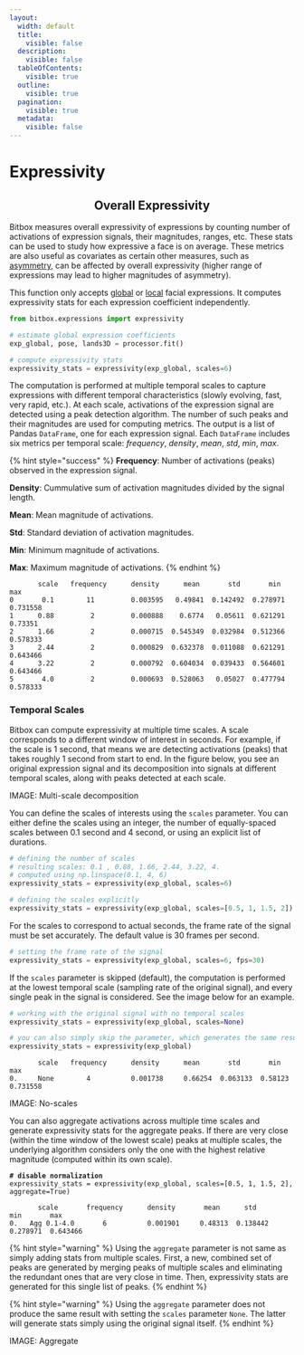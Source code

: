 ```yaml
---
layout:
  width: default
  title:
    visible: false
  description:
    visible: false
  tableOfContents:
    visible: true
  outline:
    visible: true
  pagination:
    visible: true
  metadata:
    visible: false
---
```


# Expressivity

<h2 align="center">Overall Expressivity</h2>

Bitbox measures overall expressivity of expressions by counting number of activations of expression signals, their magnitudes, ranges, etc. These stats can be used to study how expressive a face is on average. These metrics are also useful as covariates as certain other measures, such as [asymmetry](symmetry.md), can be affected by overall expressivity (higher range of expressions may lead to higher magnitudes of asymmetry).&#x20;

This function only accepts [global](localized-expression-units.md#expression-related-global-deformations) or [local](localized-expression-units.md#localized-expression-units) facial expressions. It computes expressivity stats for each  expression coefficient independently.&#x20;

```python
from bitbox.expressions import expressivity

# estimate global expression coefficients
exp_global, pose, lands3D = processor.fit()

# compute expressivity stats
expressivity_stats = expressivity(exp_global, scales=6)
```

The computation is performed at multiple temporal scales to capture expressions with different temporal characteristics (slowly evolving, fast, very rapid, etc.). At each scale, activations of the expression signal are detected using a peak detection algorithm. The number of such peaks and their magnitudes are used for computing metrics. The output is a list of Pandas `DataFrame`, one for each expression signal. Each `DataFrame` includes six metrics per temporal scale: _frequency_, _density_, _mean_, _std_, _min_, _max_.

{% hint style="success" %}
**Frequency**: Number of activations (peaks) observed in the expression signal.

**Density**: Cummulative sum of activation magnitudes divided by the signal length.

**Mean**: Mean magnitude of activations.

**Std**: Standard deviation of activation magnitudes.

**Min**: Minimum magnitude of activations.&#x20;

**Max**: Maximum magnitude of activations.&#x20;
{% endhint %}

```
       scale   frequency      density      mean       std       min       max
0       0.1        11         0.003595   0.49841  0.142492  0.278971  0.731558
1      0.88         2         0.000888    0.6774   0.05611  0.621291   0.73351
2      1.66         2         0.000715  0.545349  0.032984  0.512366  0.578333
3      2.44         2         0.000829  0.632378  0.011088  0.621291  0.643466
4      3.22         2         0.000792  0.604034  0.039433  0.564601  0.643466
5       4.0         2         0.000693  0.528063   0.05027  0.477794  0.578333
```

### Temporal Scales

Bitbox can compute expressivity at multiple time scales. A scale corresponds to a different window of interest in seconds. For example, if the scale is 1 second, that means we are detecting activations (peaks) that takes roughly 1 second from start to end. In the figure below, you see an original expression signal and its decomposition into signals at different temporal scales, along with peaks detected at each scale.&#x20;

IMAGE: Multi-scale decomposition

You can define the scales of interests using the `scales` parameter. You can either define the scales using an integer, the number of equally-spaced scales between 0.1 second and 4 second, or using an explicit list of durations.&#x20;

```python
# defining the number of scales
# resulting scales: 0.1 , 0.88, 1.66, 2.44, 3.22, 4.
# computed using np.linspace(0.1, 4, 6)
expressivity_stats = expressivity(exp_global, scales=6)

# defining the scales explicitly
expressivity_stats = expressivity(exp_global, scales=[0.5, 1, 1.5, 2])
```

For the scales to correspond to actual seconds, the frame rate of the signal must be set accurately. The default value is 30 frames per second.

```python
# setting the frame rate of the signal
expressivity_stats = expressivity(exp_global, scales=6, fps=30)

```

If the `scales` parameter is skipped (default), the computation is performed at the lowest temporal scale (sampling rate of the original signal), and every single peak in the signal is considered. See the image below for an example.

```python
# working with the original signal with no temporal scales
expressivity_stats = expressivity(exp_global, scales=None)

# you can also simply skip the parameter, which generates the same results
expressivity_stats = expressivity(exp_global)
```

```
       scale   frequency      density      mean       std       min       max
0.     None        4          0.001738     0.66254  0.063133  0.58123  0.731558
```

IMAGE: No-scales

You can also aggregate activations across multiple time scales and generate expressivity stats for the aggregate peaks. If there are very close (within the time window of the lowest scale) peaks at multiple scales, the underlying algorithm considers only the one with the highest relative magnitude (computed within its own scale).&#x20;

<pre class="language-python"><code class="lang-python"><strong># disable normalization
</strong>expressivity_stats = expressivity(exp_global, scales=[0.5, 1, 1.5, 2], aggregate=True)
</code></pre>

```
       scale       frequency      density       mean      std       min       max
0.   Agg 0.1-4.0       6          0.001901     0.48313  0.138442  0.278971  0.643466
```

{% hint style="warning" %}
&#x20;Using the `aggregate` parameter is not same as simply adding stats from multiple scales. First, a new, combined set of peaks are generated by merging peaks of multiple scales and eliminating the redundant ones that are very close in time. Then, expressivity stats are generated for this single list of peaks.
{% endhint %}

{% hint style="warning" %}
Using the `aggregate` parameter does not produce the same result with setting the `scales` parameter `None`. The latter will generate stats simply using the original signal itself.&#x20;
{% endhint %}

IMAGE: Aggregate
